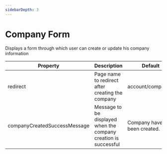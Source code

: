 ```yaml
---
sidebarDepth: 3
---
```


# Company Form 

Displays a form through which user can create or update his company information 

| Property                     | Description                                                     | Default                    | Required |
|------------------------------|-----------------------------------------------------------------|----------------------------|----------|
| redirect                     | Page name to redirect after creating the company                | account/companies          | No       |
| companyCreatedSuccessMessage | Message to be displayed when the company creation is successful | Company have been created. | Yes      |
